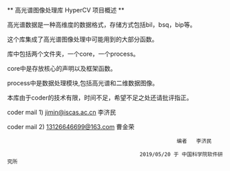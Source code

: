 ﻿
 **
高光谱图像处理库 HyperCV 项目概述
** 

高光谱数据是一种高维度的数据格式，存储方式包括bil，bsq，bip等。

这个库集成了高光谱图像处理中可能用到的大部分函数。

库中包括两个文件夹，一个core，一个process。

core中是存放核心的声明以及框架函数。

process中是数据处理模块,包括高光谱和二维数据图像。

本库由于coder的技术有限，时间不足，希望不足之处还请批评指正。


coder mail 1) jimin@iscas.ac.cn  李济民

coder mail 2) 13126646699@163.com  曹金荣

 

                                                           编者   李济民

			                                   2019/05/20 于 中国科学院软件研究所
